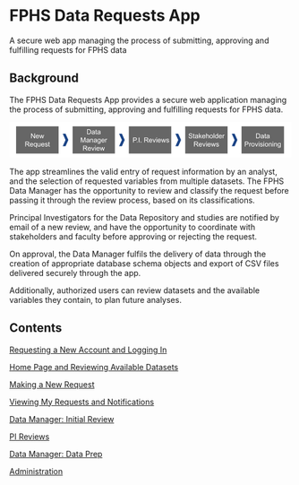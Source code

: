 # FPHS Data Requests App

A secure web app managing the process of submitting, approving and fulfilling requests for FPHS data

## Background

The FPHS Data Requests App provides a secure web application managing the process of submitting, approving and fulfilling requests for FPHS data.

![](images/image36.png)

The app streamlines the valid entry of request information by an analyst, and the selection of requested variables from multiple datasets. The FPHS Data Manager has the opportunity to review and classify the request before passing it through the review process, based on its classifications.

Principal Investigators for the Data Repository and studies are notified by email of a new review, and have the opportunity to coordinate with stakeholders and faculty before approving or rejecting the request.

On approval, the Data Manager fulfils the delivery of data through the creation of appropriate database schema objects and export of CSV files delivered securely through the app.

Additionally, authorized users can review datasets and the available variables they contain, to plan future analyses.

## Contents

[Requesting a New Account and Logging In](account_and_login.md)

[Home Page and Reviewing Available Datasets](home.md)

[Making a New Request](making_new_request.md)

[Viewing My Requests and Notifications](my_requests_and_notifications.md)

[Data Manager: Initial Review](initial_review.md)

[PI Reviews](pi_reviews.md)

[Data Manager: Data Prep](data_prep.md)

[Administration](administration.md)
